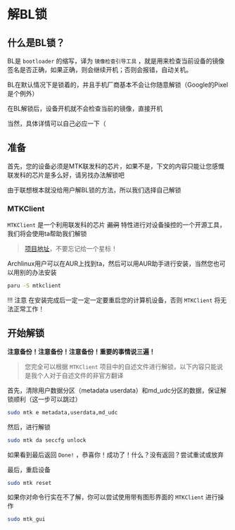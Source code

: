 # 解BL锁

## 什么是BL锁？

BL是 `bootloader` 的缩写，译为 `镜像检查引导工具` ，就是用来检查当前设备的镜像签名是否正确，如果正确，则会继续开机；否则会报错，自动关机。

BL在默认情况下是锁着的，并且手机厂商基本不会让你随意解锁（Google的Pixel是个例外）

在BL解锁后，设备开机就不会检查当前的镜像，直接开机

当然，具体详情可以自己必应一下（

## 准备

首先，您的设备必须是MTK联发科的芯片，如果不是，下文的内容只能让您感慨联发科的芯片是多么好，请另找办法解锁吧

由于联想根本就没给用户解BL锁的方法，所以我们选择自己解锁

### MTKClient

`MTKClient` 是一个利用联发科的芯片 ~~漏洞~~ 特性进行对设备操控的一个开源工具，我们将会使用ta帮助我们解锁

> [项目地址](https://github.com/bkerler/mtkclient)，不要忘记给一个星标！

Archlinux用户可以在AUR上找到ta，然后可以用AUR助手进行安装，当然您也可以用别的办法安装

```zsh
paru -S mtkclient
```

!!! 注意
    在安装完成后一定一定一定要重启您的计算机设备，否则 `MTKClient` 将无法正常工作！

## 开始解锁

**注意备份！注意备份！注意备份！重要的事情说三遍！**

> 您完全可以根据 `MTKClient` 项目中的自述文件进行解锁，以下内容只能说是我个人对于自述文件的非官方翻译

首先，清除用户数据分区（metadata userdata）和md_udc分区的数据，保证解锁顺利（这一步可以跳过）

```zsh
sudo mtk e metadata,userdata,md_udc
```

然后，进行解锁

```zsh
sudo mtk da seccfg unlock
```

如果看到最后返回 `Done!` ，恭喜你！成功了！什么？没有返回？尝试重试或放弃

最后，重启设备

```zsh
sudo mtk reset
```

如果你对命令行实在不了解，你可以尝试使用带有图形界面的 `MTKClient` 进行操作

```zsh
sudo mtk_gui
```

